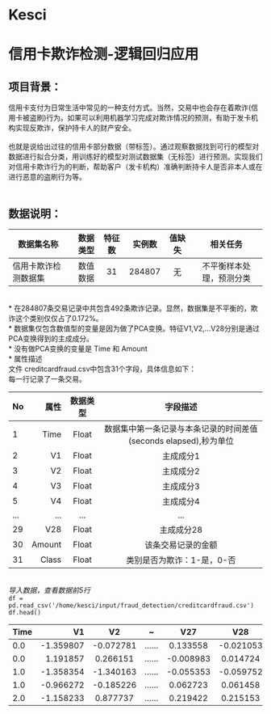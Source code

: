 # Kesci
# 信用卡欺诈检测-逻辑回归应用
## 项目背景：<br>
信用卡支付为日常生活中常见的一种支付方式。当然，交易中也会存在着欺诈(信用卡被盗刷)行为。如果可以利用机器学习完成对欺诈情况的预测，有助于发卡机构实现反欺诈，保护持卡人的财产安全。<br><br>
也就是说给出过往的信用卡部分数据（带标签）。通过观察数据找到可行的模型对数据进行拟合分类，用训练好的模型对测试数据集（无标签）进行预测。实现我们对信用卡欺诈行为的判断，帮助客户（发卡机构）准确判断持卡人是否非本人或在进行恶意的盗刷行为等。<br><br>

## 数据说明：<br>
|数据集名称 |数据类型 |特征数 |实例数 |值缺失 |相关任务 |
| --------   | -----:   | :----: | :----: | :----: |  :----: |
|信用卡欺诈检测数据集 |数值数据 |31 |284807 |无|不平衡样本处理，预测分类 |

<br>
* 在284807条交易记录中共包含492条欺诈记录。显然，数据集是不平衡的，欺诈这个类别仅仅占了0.172%。<br>
* 数据集仅包含数值型的变量是因为做了PCA变换。特征V1,V2,...V28分别是通过PCA变换得到的主成成分。<br>
* 没有做PCA变换的变量是 Time 和 Amount <br>
* 属性描述<br>
文件 creditcardfraud.csv中包含31个字段，具体信息如下：<br>
每一行记录了一条交易。<br>

|**No** |**属性** |**数据类型** |**字段描述** |
| --------   | -----:   | :----: | :----: |
|1 |Time |Float |数据集中第一条记录与本条记录的时间差值(seconds elapsed),秒为单位 |
|2 |V1 |Float |主成成分1 |
|3 |V2 |Float |主成成分2 |
|4 |V3 |Float |主成成分3 |
|5 |V4 |Float |主成成分4 |
|... |... |... |... |
|29 |V28 |Float |主成成分28 |
|30 |Amount |Float |该条交易记录的金额 |
|31 |Class |Float |类别是否为欺诈：1-是，0-否 |


<br>*导入数据，查看数据前5行*<br>
`df = pd.read_csv('/home/kesci/input/fraud_detection/creditcardfraud.csv')`<br>
`df.head()`<br>

|Time         |V1       |V2       |~       |V27    |V28    |Amount    |Class    |
| --------   | -----:   | :----: | :----: | :----: |  :----: |  :----: |  :----: |
|0.0         |-1.359807       |-0.072781       |……      |0.133558    |-0.021053    |149.62   |0    |
|0.0         |1.191857        |0.266151      |……      |-0.008983   |0.014724   |2.69  |0    |
|1.0         |-1.358354      |-1.340163       |……      |-0.055353  |-0.059752   |378.66  |0    |
|1.0         |-0.966272      |-0.185226      |……      |0.062723  |0.061458   |	123.50  |0    |
|2.0         |-1.158233      |0.877737      |……      |0.219422  |0.215153   |	69.99  |0    |



